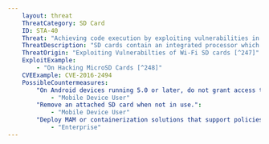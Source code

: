 ```yaml
---
    layout: threat
    ThreatCategory: SD Card
    ID: STA-40
    Threat: "Achieving code execution by exploiting vulnerabilities in SD cards."
    ThreatDescription: "SD cards contain an integrated processor which may contain vulnerabilities an attacker can exploit to achieve arbitrary code execution in the context of the SD card or the calling application."
    ThreatOrigin: "Exploiting Vulnerabilties of Wi-Fi SD cards [^247]"
    ExploitExample:
        - "On Hacking MicroSD Cards [^248]"
    CVEExample: CVE-2016-2494
    PossibleCountermeasures:
        "On Android devices running 5.0 or later, do not grant access to the SD card to untrusted apps.":
            - "Mobile Device User"
        "Remove an attached SD card when not in use.":
            - "Mobile Device User"
        "Deploy MAM or containerization solutions that support policies that can restrict access to the SD card by untrusted apps.":
            - "Enterprise"
---
```

